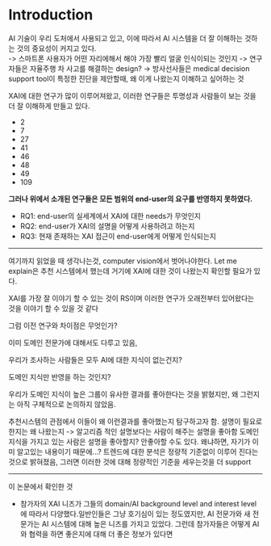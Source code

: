 
# Introduction

AI 기술이 우리 도처에서 사용되고 있고, 이에 따라서 AI 시스템을 더 잘 이해하는 것하는 것의 중요성이 커지고 있다.    
-> 스마트폰 사용자가 어떤 자리에해서 해야 가장 빨리 얼굴 인식이되는 것인지 
-> 연구자들은 자율주행 차 사고를 해결하는 design?
-> 방사선사들은 medical decision support tool이 특정한 진단을 제안할때, 왜 이게 나왔는지 이해하고 싶어하는 것    

XAI에 대한 연구가 많이 이루어져왔고, 이러한 연구들은 투명성과 사람들이 보는 것을 더 잘 이해하게 만들고 있다.
- 2
- 7
- 27
- 41
- 46
- 48
- 49
- 109

**그러나 위에서 소개된 연구들은 모든 범위의 end-user의 요구를 반영하지 못하였다.**    

- RQ1: end-user의 실세계에서 XAI에 대한 needs가 무엇인지
- RQ2: end-user가 XAI의 설명을 어떻게 사용하려고 하는지
- RQ3: 현재 존재하는 XAI 접근이 end-user에게 어떻게 인식되는지

---
여기까지 읽었을 때 생각나는것, computer vision에서 벗어나야한다. Let me explain은 추천 시스템에서 했는데 거기에 XAI에 대한 것이 나왔는지 확인할 필요가 있다.

XAI를 가장 잘 이야기 할 수 있는 것이 RS이며 이러한 연구가 오래전부터 있어왔다는 것을 이야기 할 수 있을 것 같다

그럼 이전 연구와 차이점은 무엇인가?

이미 도메인 전문가에 대해서도 다루고 있음, 

우리가 조사하는 사람들은 모두 AI에 대한 지식이 없는건지?

도메인 지식만 반영을 하는 것인지?

우리가 도메인 지식이 높은 그룹이 유사한 결과를 좋아한다는 것을 밝혔지만, 왜 그런지는 아직 구체적으로 논의하지 않았음.

추천시스템의 관점에서 이들이 왜 이런결과를 좋아했는지 탐구하고자 함. 
설명이 필요로한지는 왜 나왔는지 -> 알고리즘 적인 설명보다는 사람이 해주는 설명을 좋아함
도메인 지식을 가지고 있는 사람은 설명을 좋아할지? 
안좋아할 수도 있다. 왜냐하면, 자기가 이미 알고있는 내용이기 때문에...?
트렌드에 대한 분석은 정량적 기준없이 이루어 진다는 것으로 밝혀졌음, 그러면 이러한 것에 대해 정량적인 기준을 세우는것을 더 support

---
이 논문에서 확인한 것
- 참가자의 XAI 니즈가 그들의 domain/AI background level and interest level에 따라서 다양했다.일반인들은 그냥 호기심이 있는 정도였지만, AI 전문가와 새 전문가는 AI 시스템에 대해 높은 니즈를 가지고 있었다. 그런데 참가자들은 어떻게 AI와 협력을 하면 좋은지에 대해 더 좋은 정보가 있다면 
